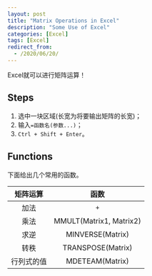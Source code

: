 ```yaml
---
layout: post
title: "Matrix Operations in Excel"
description: "Some Use of Excel"
categories: [Excel]
tags: [Excel]
redirect_from:
  - /2020/06/20/
---
```


Excel就可以进行矩阵运算！

## Steps

1. 选中一块区域(长宽为将要输出矩阵的长宽)；
2. 输入`=函数名(参数...)`；
3. `Ctrl + Shift + Enter`。

## Functions

下面给出几个常用的函数。

|  矩阵运算  |          函数           |
| :--------: | :---------------------: |
|    加法    |           `+`           |
|    乘法    | MMULT(Matrix1, Matrix2) |
|    求逆    |    MINVERSE(Matrix)     |
|    转秩    |    TRANSPOSE(Matrix)    |
| 行列式的值 |     MDETEAM(Matrix)     |
